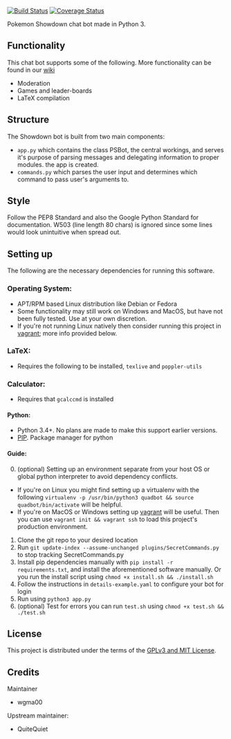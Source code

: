 [![Build Status](https://travis-ci.org/wgma00/quadbot.svg?branch=master)](https://travis-ci.org/wgma00/quadbot) 
[![Coverage Status](https://coveralls.io/repos/github/wgma00/PokemonShowdownBot/badge.svg)](https://coveralls.io/github/wgma00/PokemonShowdownBot)

Pokemon Showdown chat bot made in Python 3.

Functionality
-------------
This chat bot supports some of the following. More functionality can be found in our [wiki](https://github.com/wgma00/quadbot/wiki/Commands) 
- Moderation
- Games and leader-boards
- LaTeX compilation


Structure
---------

The Showdown bot is built from two main components:

- ``app.py`` which contains the class PSBot, the central workings, and serves it's purpose of parsing messages and delegating information to proper modules.
  the app is created.
- ``commands.py`` which parses the user input and determines which command to pass user's arguments to.
  


Style
-------
Follow the PEP8 Standard and also the Google Python Standard for documentation. W503 (line length 80 chars) is ignored 
since some lines would look unintuitive when spread out.

Setting up
---------
The following are the necessary dependencies for running this software.

### Operating System:
- APT/RPM based Linux distribution like Debian or Fedora
- Some functionality may still work on Windows and MacOS, but have not been fully tested. Use at your own discretion.
- If you're not running Linux natively then consider running this project in [vagrant](https://www.vagrantup.com/); more info provided below.

### LaTeX:
- Requires the following to be installed, ``texlive`` and ``poppler-utils``

### Calculator:
- Requires that ``gcalccmd`` is installed

#### Python:
- Python 3.4+. No plans are made to make this support earlier versions.
- [PIP](https://pip.pypa.io/en/stable/). Package manager for python

#### Guide:
0. (optional) Setting up an environment separate from your host OS or global python interpreter to avoid dependency conflicts. 

- If you're on Linux you might find setting up a virtualenv with the following ``virtualenv -p /usr/bin/python3 quadbot && source quadbot/bin/activate`` will be helpful. 
- If you're on MacOS or Windows setting up [vagrant](https://www.vagrantup.com/docs/installation/) will be useful. Then you can use ``vagrant init && vagrant ssh`` to load this project's production environment. 

1. Clone the git repo to your desired location
2. Run ``git update-index --assume-unchanged plugins/SecretCommands.py`` to stop tracking SecretCommands.py
3. Install pip dependencies manually  with `pip install -r requirements.txt`, and install the aforementioned software manually. 
   Or you run the install script using  ``chmod +x install.sh && ./install.sh``
4. Follow the instructions in `details-example.yaml` to configure your bot for login
5. Run using `python3 app.py`
6. (optional) Test for errors you can run ``test.sh`` using ``chmod +x test.sh && ./test.sh``


License
-------

This project is distributed under the terms of the [GPLv3 and MIT License][1].

  [1]: https://github.com/wgma00/quadbot/blob/master/NOTICE

Credits
-------

Maintainer

- wgma00 

Upstream maintainer:
- QuiteQuiet
